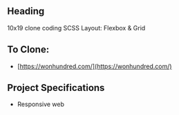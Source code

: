 ## Heading

10x19 clone coding
SCSS Layout: Flexbox & Grid

## To Clone:

- [https://wonhundred.com/](https://wonhundred.com/)

## Project Specifications

- Responsive web
